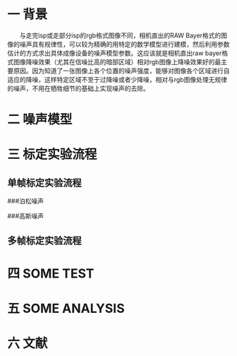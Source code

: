 一 **背景**     
========  
&ensp;&ensp;&ensp;&ensp;与走完isp或走部分isp的rgb格式图像不同，相机直出的RAW Bayer格式的图像的噪声具有规律性，可以较为精确的用特定的数学模型进行建模，然后利用参数估计的方式求出具体成像设备的噪声模型参数。这应该就是相机直出raw bayer格式图像降噪效果（尤其在信噪比高的暗部区域）相对rgb图像上降噪效果好的最主要原因。因为知道了一张图像上各个位置的噪声强度，能够对图像各个区域进行自适应的降噪，这样特定区域不至于过降噪或者少降噪，相对与rgb图像处理无规律的噪声，不用在牺牲细节的基础上实现噪声的去除。  

二 **噪声模型**    
========


三 **标定实验流程**      
========

单帧标定实验流程    
------------
###泊松噪声

###高斯噪声

多帧标定实验流程
------------

四 **SOME TEST**
======

五 **SOME ANALYSIS**
======


六 **文献**
======
<!--stackedit_data:
eyJoaXN0b3J5IjpbMTM1NjYyMTcsLTc5NDU5NDg1Nl19
-->